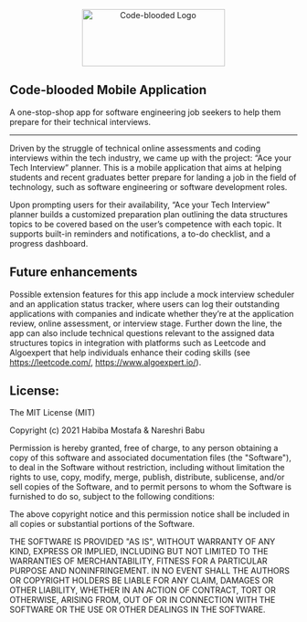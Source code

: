 <p align="center"> 
  <img src="https://github.com/HabibaMostafa/code-blooded-app/blob/main/images/code-blooded-logo.png" alt="Code-blooded Logo"  width="250px" height="100px">
</p>

## Code-blooded Mobile Application </h1>


A one-stop-shop app for software engineering job seekers to help them prepare for their technical interviews.

---

Driven by the struggle of technical online assessments and coding interviews within the tech industry, we came up with the project: “Ace your Tech Interview” planner. This is a mobile application that aims at helping students and recent graduates better prepare for landing a job in the field of technology, such as software engineering or software development roles. 

Upon prompting users for their availability, “Ace your Tech Interview” planner builds a customized preparation plan outlining the data structures topics to be covered based on the user’s competence with each topic. It supports built-in reminders and notifications, a to-do checklist, and a progress dashboard. 



## Future enhancements

Possible extension features for this app include a mock interview scheduler and an application status tracker, where users can log their outstanding applications with companies and indicate whether they’re at the application review, online assessment, or interview stage. Further down the line, the app can also include technical questions relevant to the assigned data structures topics in integration with platforms such as Leetcode and Algoexpert that help individuals enhance their coding skills (see https://leetcode.com/, https://www.algoexpert.io/).


## License:
The MIT License (MIT)

Copyright (c) 2021 Habiba Mostafa & Nareshri Babu

Permission is hereby granted, free of charge, to any person obtaining a copy
of this software and associated documentation files (the "Software"), to deal
in the Software without restriction, including without limitation the rights
to use, copy, modify, merge, publish, distribute, sublicense, and/or sell
copies of the Software, and to permit persons to whom the Software is
furnished to do so, subject to the following conditions:

The above copyright notice and this permission notice shall be included in all
copies or substantial portions of the Software.

THE SOFTWARE IS PROVIDED "AS IS", WITHOUT WARRANTY OF ANY KIND, EXPRESS OR
IMPLIED, INCLUDING BUT NOT LIMITED TO THE WARRANTIES OF MERCHANTABILITY,
FITNESS FOR A PARTICULAR PURPOSE AND NONINFRINGEMENT. IN NO EVENT SHALL THE
AUTHORS OR COPYRIGHT HOLDERS BE LIABLE FOR ANY CLAIM, DAMAGES OR OTHER
LIABILITY, WHETHER IN AN ACTION OF CONTRACT, TORT OR OTHERWISE, ARISING FROM,
OUT OF OR IN CONNECTION WITH THE SOFTWARE OR THE USE OR OTHER DEALINGS IN THE
SOFTWARE.

